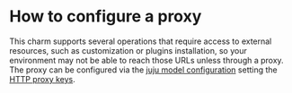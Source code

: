 # How to configure a proxy

This charm supports several operations that require access to external resources, such as customization or plugins installation, so your environment may not be able to reach those URLs unless through a proxy. The proxy can be configured via the [juju model configuration](https://juju.is/docs/juju/manage-models#heading--configure-a-model) setting the [HTTP proxy keys](https://juju.is/docs/juju/list-of-model-configuration-keys).
